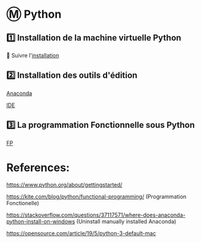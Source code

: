# :m: Python

## :one: Installation de la machine virtuelle Python

:snake: Suivre l'[installation](installation.md)

## :two: Installation des outils d'édition

[Anaconda](Anaconda.md)

[IDE](IDE.md)

## :three: La programmation Fonctionnelle sous Python

[FP](FP.md)

# References:

https://www.python.org/about/gettingstarted/

https://kite.com/blog/python/functional-programming/ (Programmation Fonctionelle)

https://stackoverflow.com/questions/37117571/where-does-anaconda-python-install-on-windows (Uninstall manually installed Anaconda)

https://opensource.com/article/19/5/python-3-default-mac
